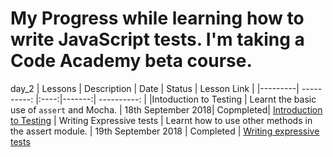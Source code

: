 # My Progress while learning how to write JavaScript tests. I'm taking a Code Academy beta course.


day_2
| Lessons | Description | Date | Status | Lesson Link |
|---------| ----------: |:----:|-------:| ----------: |
|Intoduction to Testing | Learnt the basic use of `assert` and Mocha. | 18th September 2018| Copmpleted| [Introduction to Testing](lesson_1.js)
| Writing Expressive tests | Learnt how to use other methods in the assert module. | 19th September 2018 | Completed | [Writing expressive tests](lesson_2.js)
